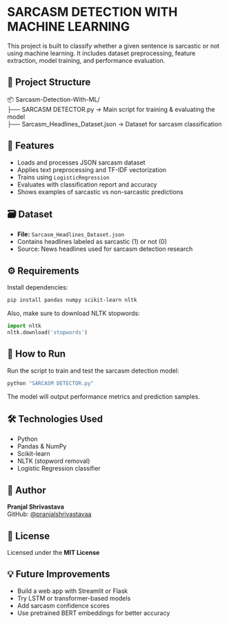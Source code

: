 #  SARCASM DETECTION WITH MACHINE LEARNING

This project is built to classify whether a given sentence is sarcastic or not using machine learning. It includes dataset preprocessing, feature extraction, model training, and performance evaluation.

## 📁 Project Structure

📦 Sarcasm-Detection-With-ML/  
├── SARCASM DETECTOR.py → Main script for training & evaluating the model  
├── Sarcasm_Headlines_Dataset.json → Dataset for sarcasm classification  

## 🧠 Features

- Loads and processes JSON sarcasm dataset  
- Applies text preprocessing and TF-IDF vectorization  
- Trains using `LogisticRegression`  
- Evaluates with classification report and accuracy  
- Shows examples of sarcastic vs non-sarcastic predictions  

## 🗃 Dataset

- **File:** `Sarcasm_Headlines_Dataset.json`  
- Contains headlines labeled as sarcastic (1) or not (0)  
- Source: News headlines used for sarcasm detection research  

## ⚙️ Requirements

Install dependencies:  
```bash
pip install pandas numpy scikit-learn nltk
```

Also, make sure to download NLTK stopwords:

```python
import nltk
nltk.download('stopwords')
```

## 🚀 How to Run

Run the script to train and test the sarcasm detection model:

```bash
python "SARCASM DETECTOR.py"
```

The model will output performance metrics and prediction samples.

## 🛠 Technologies Used

- Python  
- Pandas & NumPy  
- Scikit-learn  
- NLTK (stopword removal)  
- Logistic Regression classifier

## 🙌 Author

**Pranjal Shrivastava**  
GitHub: [@pranjalshrivastavaa](https://github.com/pranjalshrivastavaa)

## 📄 License

Licensed under the **MIT License**

## 💡 Future Improvements

- Build a web app with Streamlit or Flask  
- Try LSTM or transformer-based models  
- Add sarcasm confidence scores  
- Use pretrained BERT embeddings for better accuracy
